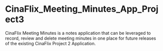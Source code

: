# CinaFlix_Meeting_Minutes_App_Project3
CinaFlix Meeting Minutes is a notes application that can be leveraged to record, review and delete meeting minutes in one place for future releases of the existing CinaFlix Project 2 Application.
